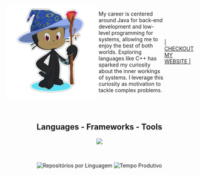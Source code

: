 <div style="display: flex; align-items: center;">
          <img align="left" src="https://github.com/Brevex/brevex.github.io/blob/23f35508e8ea0cf9df3e41088da5ba2c51cee0f4/images/myOctocat.png" style="width: 250px;" />
          <br>
          <br>
          <br>
           <p align="left">My career is centered around Java for back-end development and low-level programming 
          for systems, allowing me to enjoy the best of both worlds. Exploring languages like C++ 
          has sparked my curiosity about the inner workings of systems. I leverage this curiosity 
          as motivation to tackle complex problems.</p>
          <a href="https://devbreno.com.br/">| CHECKOUT MY WEBSITE |</a>
</div>
<br>
<br>
<div>
          <h2 align="center">Languages - Frameworks - Tools</h2>
          <p align="center">
            <a href="https://skillicons.dev">
              <img src="https://skillicons.dev/icons?i=java,spring,cpp,rust,linux" />
            </a>
          </p><br>
</div>

<p align="center">
  <img src="http://github-profile-summary-cards.vercel.app/api/cards/repos-per-language?username=brevex&theme=blueberry" href="http://github.com/brevex" alt="Repositórios por Linguagem">
  <img src="http://github-profile-summary-cards.vercel.app/api/cards/productive-time?username=brevex&theme=blueberry&utcOffset=8" href="http://github.com/brevex" alt="Tempo Produtivo">
</p>
